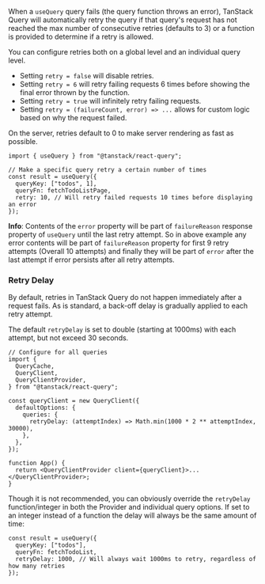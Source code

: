 When a `useQuery` query fails (the query function throws an error), TanStack Query will automatically retry the query if that query's request has not reached the max number of consecutive retries (defaults to 3) or a function is provided to determine if a retry is allowed.

You can configure retries both on a global level and an individual query level.

- Setting `retry = false` will disable retries.
- Setting `retry = 6` will retry failing requests 6 times before showing the final error thrown by the function.
- Setting `retry = true` will infinitely retry failing requests.
- Setting `retry = (failureCount, error) => ...` allows for custom logic based on why the request failed.

On the server, retries default to 0 to make server rendering as fast as possible.

```tsx
import { useQuery } from "@tanstack/react-query";

// Make a specific query retry a certain number of times
const result = useQuery({
  queryKey: ["todos", 1],
  queryFn: fetchTodoListPage,
  retry: 10, // Will retry failed requests 10 times before displaying an error
});
```

**Info**: Contents of the `error` property will be part of `failureReason` response property of `useQuery` until the last retry attempt. So in above example any error contents will be part of `failureReason` property for first 9 retry attempts (Overall 10 attempts) and finally they will be part of `error` after the last attempt if error persists after all retry attempts.

### Retry Delay

By default, retries in TanStack Query do not happen immediately after a request fails. As is standard, a back-off delay is gradually applied to each retry attempt.

The default `retryDelay` is set to double (starting at 1000ms) with each attempt, but not exceed 30 seconds.

```tsx
// Configure for all queries
import {
  QueryCache,
  QueryClient,
  QueryClientProvider,
} from "@tanstack/react-query";

const queryClient = new QueryClient({
  defaultOptions: {
    queries: {
      retryDelay: (attemptIndex) => Math.min(1000 * 2 ** attemptIndex, 30000),
    },
  },
});

function App() {
  return <QueryClientProvider client={queryClient}>...</QueryClientProvider>;
}
```

Though it is not recommended, you can obviously override the `retryDelay` function/integer in both the Provider and individual query options. If set to an integer instead of a function the delay will always be the same amount of time:

```tsx
const result = useQuery({
  queryKey: ["todos"],
  queryFn: fetchTodoList,
  retryDelay: 1000, // Will always wait 1000ms to retry, regardless of how many retries
});
```